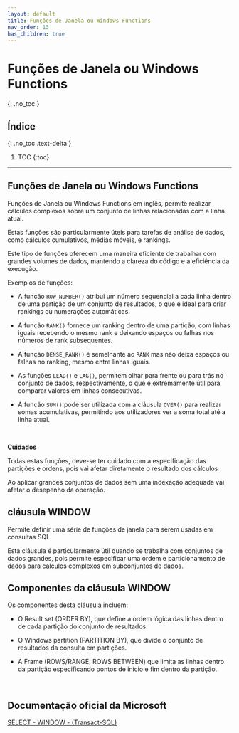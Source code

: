```yaml
---
layout: default
title: Funções de Janela ou Windows Functions
nav_order: 13
has_children: true
---
```



# Funções de Janela ou Windows Functions
{: .no_toc }


## Índice
{: .no_toc .text-delta }

1. TOC
{:toc}

---

## Funções de Janela ou Windows Functions

Funções de Janela ou Windows Functions em inglês, permite realizar cálculos complexos sobre um conjunto de linhas relacionadas com a linha atual.

Estas funções são particularmente úteis para tarefas de análise de dados, como cálculos cumulativos, médias móveis, e rankings. 


Este tipo de funções oferecem uma maneira eficiente de trabalhar com grandes volumes de dados, mantendo a clareza do código e a eficiência da execução.

Exemplos de funções:

* A função `ROW_NUMBER()` atribui um número sequencial a cada linha dentro de uma partição de um conjunto de resultados, o que é ideal para criar rankings ou numerações automáticas. 

* A função `RANK()` fornece um ranking dentro de uma partição, com linhas iguais recebendo o mesmo rank e deixando espaços ou falhas nos números de rank subsequentes.

* A função `DENSE_RANK()` é semelhante ao `RANK` mas não deixa espaços ou falhas no ranking, mesmo entre linhas iguais.

* As funções `LEAD()` e `LAG()`, permitem olhar para frente ou para trás no conjunto de dados, respectivamente, o que é extremamente útil para comparar valores em linhas consecutivas. 


* A função `SUM()` pode ser utilizada com a cláusula `OVER()` para realizar somas acumulativas, permitindo aos utilizadores ver a soma total até a linha atual.

<br>

**Cuidados**

Todas estas funções, deve-se ter cuidado com a especificação das partições e ordens, pois vai afetar diretamente o resultado dos cálculos

Ao aplicar grandes conjuntos de dados sem uma indexação adequada vai afetar o desepenho da operação.


## cláusula WINDOW

Permite definir uma série de funções de janela para serem usadas em consultas SQL.

Esta cláusula é particularmente útil quando se trabalha com conjuntos de dados grandes, pois permite especificar uma ordem e particionamento de dados para cálculos complexos em subconjuntos de dados.


## Componentes da cláusula WINDOW

Os componentes desta cláusula incluem:

* O Result set (ORDER BY), que define a ordem lógica das linhas dentro de cada partição do conjunto de resultados.

* O Windows partition (PARTITION BY), que divide o conjunto de resultados da consulta em partições.

* A Frame (ROWS/RANGE, ROWS BETWEEN) que limita as linhas dentro da partição especificando pontos de início e fim dentro da partição.


<br>

##  Documentação oficial da Microsoft

[SELECT - WINDOW - (Transact-SQL)](https://learn.microsoft.com/en-us/sql/t-sql/queries/select-window-transact-sql)
